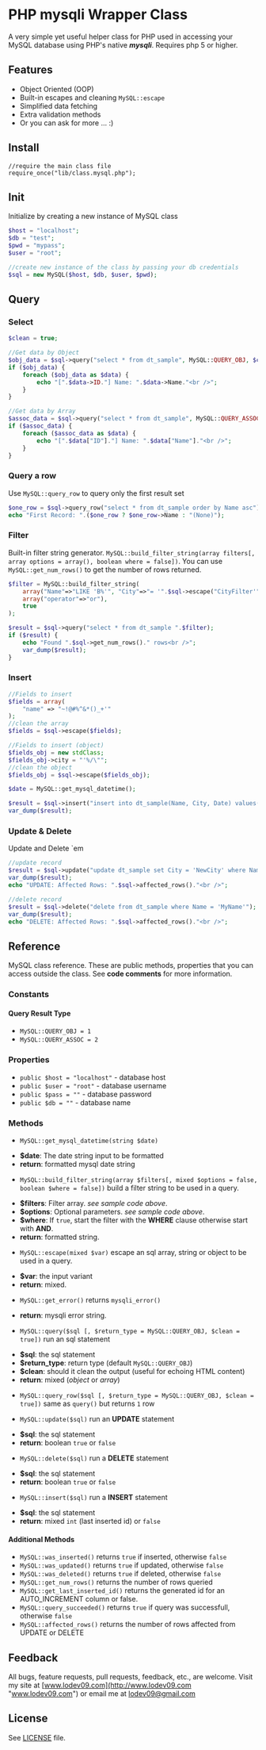 PHP mysqli Wrapper Class
============================
A very simple yet useful helper class for PHP used in accessing your MySQL database using PHP's native _**mysqli**_. Requires php 5 or higher.

## Features
* Object Oriented (OOP)
* Built-in escapes and cleaning `MySQL::escape`
* Simplified data fetching
* Extra validation methods
* Or you can ask for more ... :)

## Install
    //require the main class file
    require_once("lib/class.mysql.php");

## Init
Initialize by creating a new instance of MySQL class
```php
$host = "localhost";
$db = "test";
$pwd = "mypass";
$user = "root";

//create new instance of the class by passing your db credentials
$sql = new MySQL($host, $db, $user, $pwd);
```
## Query
### Select
```php
$clean = true;

//Get data by Object
$obj_data = $sql->query("select * from dt_sample", MySQL::QUERY_OBJ, $clean);
if ($obj_data) {
	foreach ($obj_data as $data) {
		echo "[".$data->ID."] Name: ".$data->Name."<br />";
	}
}

//Get data by Array
$assoc_data = $sql->query("select * from dt_sample", MySQL::QUERY_ASSOC, $clean);
if ($assoc_data) {
	foreach ($assoc_data as $data) {
		echo "[".$data["ID"]."] Name: ".$data["Name"]."<br />"; 
	}
}
```
### Query a row
Use `MySQL::query_row` to query only the first result set
```php
$one_row = $sql->query_row("select * from dt_sample order by Name asc");
echo "First Record: ".($one_row ? $one_row->Name : "(None)");
```
### Filter
Built-in filter string generator. `MySQL::build_filter_string(array filters[, array options = array(), boolean where = false])`. You can use `MySQL::get_num_rows()` to get the number of rows returned.
```php
$filter = MySQL::build_filter_string(
	array("Name"=>"LIKE 'B%'", "City"=>"= '".$sql->escape("CityFilter'")."'"), 
	array("operator"=>"or"),
	true
);

$result = $sql->query("select * from dt_sample ".$filter);
if ($result) {
	echo "Found ".$sql->get_num_rows()." rows<br />";
	var_dump($result);
}
```
### Insert
```php
//Fields to insert
$fields = array(
	"name" => "~!@#%^&*()_+'"
);
//clean the array
$fields = $sql->escape($fields);

//Fields to insert (object)
$fields_obj = new stdClass;
$fields_obj->city = "'%/\"";
//clean the object
$fields_obj = $sql->escape($fields_obj);

$date = MySQL::get_mysql_datetime();

$result = $sql->insert("insert into dt_sample(Name, City, Date) values('".$fields["name"]."', '".$fields_obj->city."', '".$date."')");
var_dump($result);
```
### Update & Delete
Update and Delete `em
```php
//update record
$result = $sql->update("update dt_sample set City = 'NewCity' where Name='MyName'");
var_dump($result);
echo "UPDATE: Affected Rows: ".$sql->affected_rows()."<br />";

//delete record
$result = $sql->delete("delete from dt_sample where Name = 'MyName'");
var_dump($result);
echo "DELETE: Affected Rows: ".$sql->affected_rows()."<br />";
```
## Reference
MySQL class reference. These are public methods, properties that you can access outside the class. See **code comments** for more information.

### Constants
#### Query Result Type
* `MySQL::QUERY_OBJ = 1`
* `MySQL::QUERY_ASSOC = 2`

### Properties

* `public $host = "localhost"` - database host
* `public $user = "root"` - database username
* `public $pass = ""` - database password
* `public $db = ""` - database name

### Methods

* `MySQL::get_mysql_datetime(string $date)`
 - **$date**: The date string input to be formatted
 - **return**: formatted mysql date string

* `MySQL::build_filter_string(array $filters[, mixed $options = false, boolean $where = false])` build a filter string to be used in a query.
 - **$filters**: Filter array. _see sample code above_.
 - **$options**: Optional parameters. _see sample code above_.
 - **$where**: If `true`, start the filter with the **WHERE** clause otherwise start with **AND**.
 - **return**: formatted string.

* `MySQL::escape(mixed $var)` escape an sql array, string or object to be used in a query.
 - **$var**: the input variant
 - **return**: mixed.

* `MySQL::get_error()` returns `mysqli_error()`
 - **return**: mysqli error string.

* `MySQL::query($sql [, $return_type = MySQL::QUERY_OBJ, $clean = true])` run an sql statement
 - **$sql**: the sql statement
 - **$return_type**: return type (default `MySQL::QUERY_OBJ`)
 - **$clean**: should it clean the output (useful for echoing HTML content)
 - **return**: mixed (_object_ or _array_)

* `MySQL::query_row($sql [, $return_type = MySQL::QUERY_OBJ, $clean = true])` same as `query()` but returns `1` row

* `MySQL::update($sql)` run an **UPDATE** statement
 - **$sql**: the sql statement
 - **return**: boolean `true` or `false`

* `MySQL::delete($sql)` run a **DELETE** statement
 - **$sql**: the sql statement
 - **return**: boolean `true` or `false`

* `MySQL::insert($sql)` run a **INSERT** statement
 - **$sql**: the sql statement
 - **return**: mixed `int` (last inserted id) or `false`

#### Additional Methods
* `MySQL::was_inserted()` returns `true` if inserted, otherwise `false`
* `MySQL::was_updated()` returns `true` if updated, otherwise `false`
* `MySQL::was_deleted()` returns `true` if deleted, otherwise `false`
* `MySQL::get_num_rows()` returns the number of rows queried
* `MySQL::get_last_inserted_id()` returns the generated id for an AUTO_INCREMENT column or false.
* `MySQL::query_succeeded()` returns `true` if query was successfull, otherwise `false`
* `MySQL::affected_rows()` returns the number of rows affected from UPDATE or DELETE

## Feedback

All bugs, feature requests, pull requests, feedback, etc., are welcome. Visit my site at [www.lodev09.com](http://www.lodev09.com "www.lodev09.com") or email me at [lodev09@gmail.com](mailto:lodev09@gmail.com)

## License
See [LICENSE](LICENSE) file.
